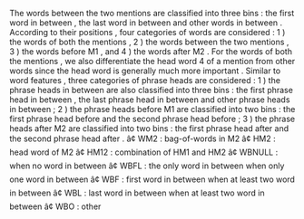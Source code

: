 The words between the two mentions are classified into three bins : the first word in between , the last word in between and other words in between . 
According to their positions , four categories of words are considered : 1 ) the words of both the mentions , 2 ) the words between the two mentions , 3 ) the words before M1 , and 4 ) the words after M2 . 
For the words of both the mentions , we also differentiate the head word 4 of a mention from other words since the head word is generally much more important . 
Similar to word features , three categories of phrase heads are considered : 1 ) the phrase heads in between are also classified into three bins : the first phrase head in between , the last phrase head in between and other phrase heads in between ; 2 ) the phrase heads before M1 are classified into two bins : the first phrase head before and the second phrase head before ; 3 ) the phrase heads after M2 are classified into two bins : the first phrase head after and the second phrase head after . 
â¢ WM2 : bag-of-words in M2 â¢ HM2 : head word of M2 â¢ HM12 : combination of HM1 and HM2 â¢ WBNULL : when no word in between â¢ WBFL : the only word in between when only one word in between â¢ WBF : first word in between when at least two word in between â¢ WBL : last word in between when at least two word in between â¢ WBO : other 